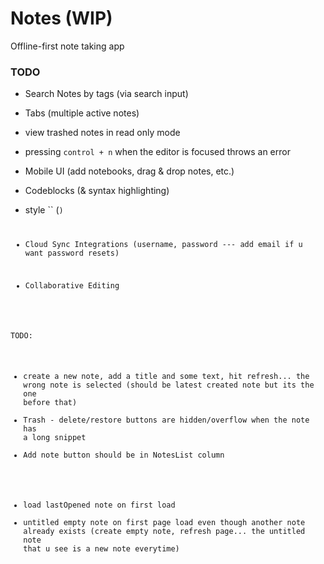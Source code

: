 # Notes (WIP)

Offline-first note taking app

### TODO

- Search Notes by tags (via search input)
- Tabs (multiple active notes)
- view trashed notes in read only mode
- pressing `control + n` when the editor is focused throws an error
- Mobile UI (add notebooks, drag & drop notes, etc.)

- Codeblocks (& syntax highlighting)
- style `` (<code>)

- Cloud Sync Integrations (username, password --- add email if u want password resets)
- Collaborative Editing

TODO:

- create a new note, add a title and some text, hit refresh... the wrong note is selected (should be latest created note but its the one before that)
- Trash - delete/restore buttons are hidden/overflow when the note has a long snippet
- Add note button should be in NotesList column

* load lastOpened note on first load
* untitled empty note on first page load even though another note already exists (create empty note, refresh page... the untitled note that u see is a new note everytime)
